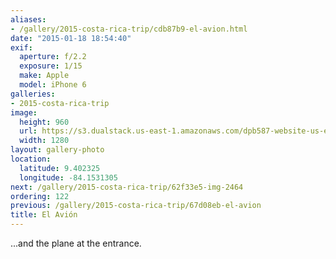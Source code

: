 ```yaml
---
aliases:
- /gallery/2015-costa-rica-trip/cdb87b9-el-avion.html
date: "2015-01-18 18:54:40"
exif:
  aperture: f/2.2
  exposure: 1/15
  make: Apple
  model: iPhone 6
galleries:
- 2015-costa-rica-trip
image:
  height: 960
  url: https://s3.dualstack.us-east-1.amazonaws.com/dpb587-website-us-east-1/asset/gallery/2015-costa-rica-trip/cdb87b9-el-avion~1280.jpg
  width: 1280
layout: gallery-photo
location:
  latitude: 9.402325
  longitude: -84.1531305
next: /gallery/2015-costa-rica-trip/62f33e5-img-2464
ordering: 122
previous: /gallery/2015-costa-rica-trip/67d08eb-el-avion
title: El Avión
---
```


...and the plane at the entrance.

